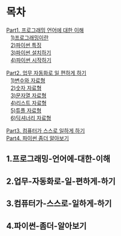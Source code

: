 # 목차 
[Part1. 프로그래밍 언어에 대한 이해](#1.프로그래밍-언어에-대한-이해)    
&nbsp;&nbsp;&nbsp;[1)프로그래밍이란](#1-프로그래밍이란)   
&nbsp;&nbsp;&nbsp;[2)파이썬 특징](#2-파이썬특징)   
&nbsp;&nbsp;&nbsp;[3)파이썬 설치하기](#3-파이썬-설치하기)   
&nbsp;&nbsp;&nbsp;[4)파이썬 시작하기](#4-파이썬-시작하기)   

[Part2. 업무 자동화로 일 편하게 하기](#2.업무-자동화로-일-편하게-하기)   
&nbsp;&nbsp;&nbsp;[1)변수와 자료형](#1-변수와-자료형)   
&nbsp;&nbsp;&nbsp;[2)숫자 자료형](#2-숫자-자료형)   
&nbsp;&nbsp;&nbsp;[3)문자열 자료형](#3-문자열-자료형)   
&nbsp;&nbsp;&nbsp;[4)리스트 자료형](#4-리스트-자료형)   
&nbsp;&nbsp;&nbsp;[5)튜플 자료형](#5-튜플-자료형)   
&nbsp;&nbsp;&nbsp;[6)딕셔너리 자료형](#6-딕셔너리-자료형)   

[Part3. 컴퓨터가 스스로 일하게 하기](#3.컴퓨터가-스스로-일하게-하기)    
[Part4. 파이썬 좀더 알아보기](#4.파이썬-좀더-알아보기)    

## 1.프로그래밍-언어에-대한-이해
## 2.업무-자동화로-일-편하게-하기
## 3.컴퓨터가-스스로-일하게-하기
## 4.파이썬-좀더-알아보기




